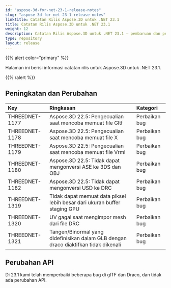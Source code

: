 ```yaml
---
id: "aspose-3d-for-net-23-1-release-notes"
slug: "aspose-3d-for-net-23-1-release-notes"
linktitle: Catatan Rilis Aspose.3D untuk .NET 23.1
title: Catatan Rilis Aspose.3D untuk .NET 23.1
weight: 12
description: Catatan Rilis Aspose.3D untuk .NET 23.1 – pembaruan dan perbaikan terbaru.
type: repository
layout: release
---
```


{{% alert color="primary" %}}

Halaman ini berisi informasi catatan rilis untuk Aspose.3D untuk .NET 23.1.

{{% /alert %}}
## **Peningkatan dan Perubahan**

|**Key**|**Ringkasan**|**Kategori**|
| :- | :- | :- |
| THREEDNET-1177 | Aspose.3D 22.5: Pengecualian saat mencoba memuat file Gltf | Perbaikan bug |
| THREEDNET-1178 | Aspose.3D 22.5: Pengecualian saat mencoba memuat file X | Perbaikan bug |
| THREEDNET-1179 | Aspose.3D 22.5: Pengecualian saat mencoba memuat file Vrml | Perbaikan bug |
| THREEDNET-1180 | Aspose.3D 22.5: Tidak dapat mengonversi ASE ke 3DS dan OBJ | Perbaikan bug |
| THREEDNET-1182 | Aspose.3D 22.5: Tidak dapat mengonversi USD ke DRC | Perbaikan bug |
| THREEDNET-1319 | Tidak dapat memuat data piksel lebih besar dari ukuran buffer staging GPU | Perbaikan bug |
| THREEDNET-1320 | UV gagal saat mengimpor mesh dari file DRC | Perbaikan bug |
| THREEDNET-1321 | Tangen/Binormal yang didefinisikan dalam GLB dengan draco diaktifkan tidak dikenali | Perbaikan bug |

## Perubahan API ##

Di 23.1 kami telah memperbaiki beberapa bug di glTF dan Draco, dan tidak ada perubahan API.